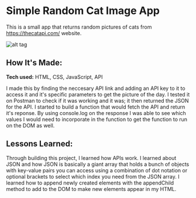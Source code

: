 # Simple Random Cat Image App
This is a small app that returns random pictures of cats from https://thecatapi.com/ website.


![alt tag](http://i67.tinypic.com/yfedh.jpg)

## How It's Made:

**Tech used:** HTML, CSS, JavaScript, API

I made this by finding the neccesary API link and adding an API key to it to access it and it's specific parameters to get the picture of the day. I tested it on Postman to check if it was working and it was; it then returned the JSON for the API. I started to build a function that would fetch the API and return it's reponse. By using console.log on the response I was able to see which values I would need to incorporate in the function to get the function to run on the DOM as well.


## Lessons Learned:

Through building this project, I learned how APIs work. I learned about JSON and how JSON is basically a giant array that holds a bunch of objects with key-value pairs you can access using a combination of dot notation or optional brackets to select which index you need from the JSON array. I learned how to append newly created elements with the appendChild method to add to the DOM to make new elements appear in my HTML.

